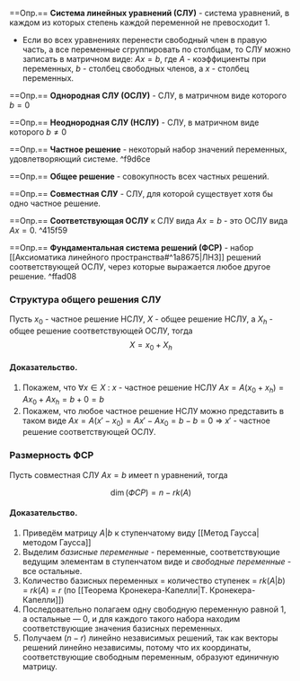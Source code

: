 
==Опр.== **Система линейных уравнений (СЛУ)** - система уравнений, в каждом из которых степень каждой переменной не превосходит 1.

- Если во всех уравнениях перенести свободный член в правую часть, а все переменные сгруппировать по столбцам, то СЛУ можно записать в матричном виде: $Ax = b$, где $A$ - коэффициенты при переменных, $b$ - столбец свободных членов, а $x$ - столбец переменных.

==Опр.== **Однородная СЛУ (ОСЛУ)** - СЛУ, в матричном виде которого $b = 0$

==Опр.== **Неоднородная СЛУ (НСЛУ)** - СЛУ, в матричном виде которого $b \neq 0$

==Опр.== **Частное решение** - некоторый набор значений переменных, удовлетворяющий системе. ^f9d6ce

==Опр.== **Общее решение** - совокупность всех частных решений.

==Опр.== **Совместная СЛУ** - СЛУ, для которой существует хотя бы одно частное решение.

==Опр.== **Соответствующая ОСЛУ** к СЛУ вида $Ax = b$ - это ОСЛУ вида $Ax = 0$. ^415f59

==Опр.== **Фундаментальная система решений (ФСР)** - набор [[Аксиоматика линейного пространства#^1a8675|ЛНЗ]] решений соответствующей ОСЛУ, через которые выражается любое другое решение. ^ffad08

### Структура общего решения СЛУ

Пусть $x_0$ - частное решение НСЛУ, $X$ - общее решение НСЛУ, а $X_h$ - общее решение соответствующей ОСЛУ, тогда $$X = x_0 + X_h$$
#### Доказательство.

1) Покажем, что $\forall x \in X\ :\ x$ - частное решение НСЛУ
	$Ax = A(x_0 + x_h) = Ax_0 + Ax_h = b + 0 = b$
2) Покажем, что любое частное решение НСЛУ можно представить в таком виде
	$Ax = A(x' - x_0) = Ax' - Ax_0 = b - b = 0$ $\Rightarrow$ $x'$ - частное решение соответствующей ОСЛУ.

### Размерность ФСР
Пусть совместная СЛУ $Ax = b$ имеет n уравнений, тогда

$$\dim(ФСР) = n - rk(A)$$
#### Доказательство.

1) Приведём матрицу $A|b$ к ступенчатому виду [[Метод Гаусса|методом Гаусса]] 
2) Выделим *базисные переменные* - переменные, соответствующие ведущим элементам в ступенчатом виде и *свободные переменные* - все остальные.
3) Количество базисных переменных = количество ступенек = $rk(A|b)$ = $rk(A)$ = $r$ (по [[Теорема Кронекера-Капелли|Т. Кронекера-Капелли]])
4) Последовательно полагаем одну свободную переменную равной 1, а остальные — 0, и для каждого такого набора находим соответствующие значения базисных переменных.
5) Получаем $(n - r)$ линейно независимых решений, так как векторы решений линейно независимы, потому что их координаты, соответствующие свободным переменным, образуют единичную матрицу.